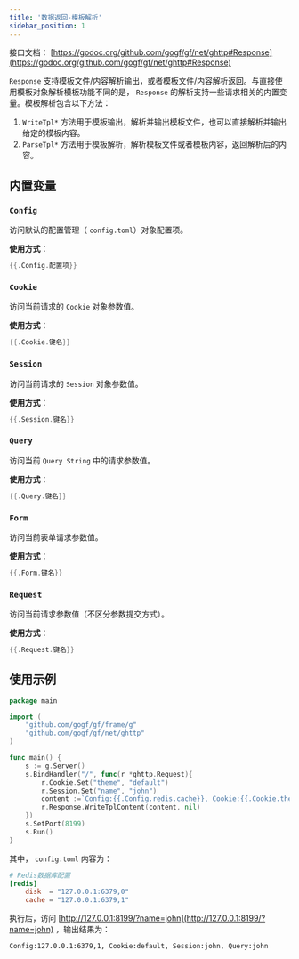 ```yaml
---
title: '数据返回-模板解析'
sidebar_position: 1
---
```


接口文档： [https://godoc.org/github.com/gogf/gf/net/ghttp#Response](https://godoc.org/github.com/gogf/gf/net/ghttp#Response)

`Response` 支持模板文件/内容解析输出，或者模板文件/内容解析返回。与直接使用模板对象解析模板功能不同的是， `Response` 的解析支持一些请求相关的内置变量。模板解析包含以下方法：

1. `WriteTpl*` 方法用于模板输出，解析并输出模板文件，也可以直接解析并输出给定的模板内容。
2. `ParseTpl*` 方法用于模板解析，解析模板文件或者模板内容，返回解析后的内容。

## 内置变量

### `Config`

访问默认的配置管理（ `config.toml`）对象配置项。

**使用方式**：

```  go
{{.Config.配置项}}

```

### `Cookie`

访问当前请求的 `Cookie` 对象参数值。

**使用方式**：

```  go
{{.Cookie.键名}}

```

### `Session`

访问当前请求的 `Session` 对象参数值。

**使用方式**：

```  go
{{.Session.键名}}

```

### `Query`

访问当前 `Query String` 中的请求参数值。

**使用方式**：

```  go
{{.Query.键名}}

```

### `Form`

访问当前表单请求参数值。

**使用方式**：

```  go
{{.Form.键名}}

```

### `Request`

访问当前请求参数值（不区分参数提交方式）。

**使用方式**：

```  go
{{.Request.键名}}

```

## 使用示例

```  go
package main

import (
    "github.com/gogf/gf/frame/g"
    "github.com/gogf/gf/net/ghttp"
)

func main() {
    s := g.Server()
    s.BindHandler("/", func(r *ghttp.Request){
        r.Cookie.Set("theme", "default")
        r.Session.Set("name", "john")
        content :=`Config:{{.Config.redis.cache}}, Cookie:{{.Cookie.theme}}, Session:{{.Session.name}}, Query:{{.Query.name}}`
        r.Response.WriteTplContent(content, nil)
    })
    s.SetPort(8199)
    s.Run()
}

```

其中， `config.toml` 内容为：

```  toml
# Redis数据库配置
[redis]
    disk  = "127.0.0.1:6379,0"
    cache = "127.0.0.1:6379,1"

```

执行后，访问 [http://127.0.0.1:8199/?name=john](http://127.0.0.1:8199/?name=john) ，输出结果为：

``` html
Config:127.0.0.1:6379,1, Cookie:default, Session:john, Query:john

```